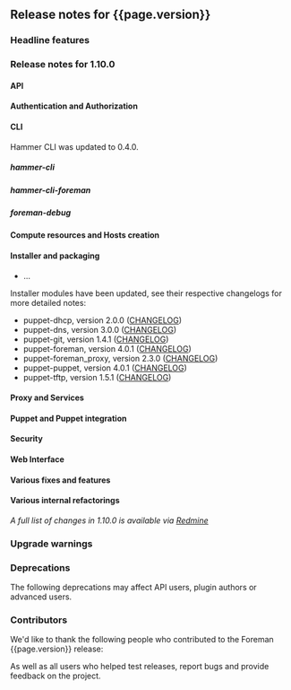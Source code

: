 ## Release notes for {{page.version}}

### Headline features

### Release notes for 1.10.0

#### API

#### Authentication and Authorization

#### CLI

Hammer CLI was updated to 0.4.0.

##### hammer-cli

##### hammer-cli-foreman

##### foreman-debug

#### Compute resources and Hosts creation

#### Installer and packaging
* ...

Installer modules have been updated, see their respective changelogs for more detailed notes:

* puppet-dhcp, version 2.0.0 ([CHANGELOG](https://github.com/theforeman/puppet-dhcp/blob/2.0.0/CHANGELOG.md#changelog))
* puppet-dns, version 3.0.0 ([CHANGELOG](https://github.com/theforeman/puppet-dns/blob/3.0.0/CHANGELOG.md#changelog))
* puppet-git, version 1.4.1 ([CHANGELOG](https://github.com/theforeman/puppet-git/blob/1.4.1/CHANGELOG.md#changelog))
* puppet-foreman, version 4.0.1 ([CHANGELOG](https://github.com/theforeman/puppet-foreman/blob/4.0.1/CHANGELOG.md#changelog))
* puppet-foreman_proxy, version 2.3.0 ([CHANGELOG](https://github.com/theforeman/puppet-foreman_proxy/blob/2.3.0/CHANGELOG.md#changelog))
* puppet-puppet, version 4.0.1 ([CHANGELOG](https://github.com/theforeman/puppet-puppet/blob/4.0.1/CHANGELOG.md#changelog))
* puppet-tftp, version 1.5.1 ([CHANGELOG](https://github.com/theforeman/puppet-tftp/blob/1.5.1/CHANGELOG.md#changelog))

#### Proxy and Services

#### Puppet and Puppet integration

#### Security

#### Web Interface

#### Various fixes and features

#### Various internal refactorings

*A full list of changes in 1.10.0 is available via [Redmine](http://projects.theforeman.org/rb/release/63)*

### Upgrade warnings


### Deprecations

The following deprecations may affect API users, plugin authors or advanced users.


### Contributors

We'd like to thank the following people who contributed to the Foreman {{page.version}} release:


As well as all users who helped test releases, report bugs and provide feedback on the project.

